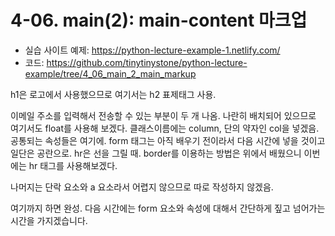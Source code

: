 # 4-06. main(2): main-content 마크업

- 실습 사이트 예제: https://python-lecture-example-1.netlify.com/
- 코드: https://github.com/tinytinystone/python-lecture-example/tree/4_06_main_2_main_markup

h1은 로고에서 사용했으므로 여기서는 h2 표제태그 사용.

이메일 주소를 입력해서 전송할 수 있는 부분이 두 개 나옴.
나란히 배치되어 있으므로 여기서도 float를 사용해 보겠다.
클래스이름에는 column, 단의 약자인 col을 넣겠음. 공통되는 속성들은 여기에.
form 태그는 아직 배우기 전이라서 다음 시간에 넣을 것이고 일단은 공란으로.
hr은 선을 그릴 때. border를 이용하는 방법은 위에서 배웠으니 이번에는 hr 태그를 사용해보겠다.

나머지는 단락 요소와 a 요소라서 어렵지 않으므로 따로 작성하지 않겠음.

여기까지 하면 완성.
다음 시간에는 form 요소와 속성에 대해서 간단하게 짚고 넘어가는 시간을 가지겠습니다.
